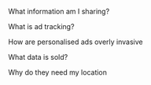 What information am I sharing?

What is ad tracking? 

How are personalised ads overly invasive

What data is sold? 

Why do they need my location